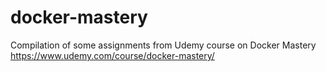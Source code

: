 # docker-mastery
Compilation of some assignments from Udemy course on Docker Mastery https://www.udemy.com/course/docker-mastery/
